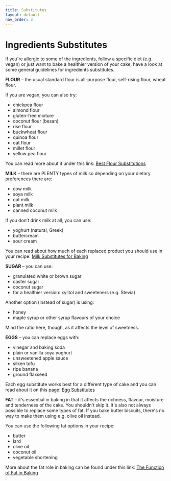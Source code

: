 ```yaml
---
title: Substitutes
layout: default
nav_order: 3
---
```



<h1>Ingredients Substitutes</h1>

If you're allergic to some of the ingredients, follow a specific diet (e.g. vegan) or just want to bake a healthier version of your cake, have a look at some general guidelines for ingredients substitutes.


**FLOUR** – the usual standard flour is all-purpose flour, self-rising flour, wheat flour. 

If you are vegan, you can also try: 

- chickpea flour
- almond flour 
- gluten-free mixture 
- coconut flour (besan)
- rise flour
- buckwheat flour
- quinoa flour 
- oat flour 
- millet flour
- yellow pea flour 

You can read more about it under this link: [Best Flour Substitutions](https://www.bbcgoodfood.com/howto/guide/best-flour-substitutions)


**MILK** – there are PLENTY types of milk so depending on your dietary preferences there are:

- cow milk
- soya milk
- oat milk 
- plant milk
- canned coconut milk

If you don’t drink milk at all, you can use:

- yoghurt (natural, Greek)
- buttercream
- sour cream

You can read about how much of each replaced product you should use in your recipe: [Milk Substitutes for Baking](https://www.delish.com/cooking/a38422869/whole-milk-substitutes-for-baking/) 

**SUGAR** – you can use:

- granulated white or brown sugar
- caster sugar 
- coconut sugar
- for a healthier version: xylitol and sweeteners (e.g. Stevia)

Another option (instead of sugar) is using:

- honey
- maple syrup or other syrup flavours of your choice

Mind the ratio here, though, as it affects the level of sweetness.


**EGGS** – you can replace eggs with:

- vinegar and baking soda
- plain or vanilla soya yoghurt 
- unsweetened apple sauce
- silken tofu
- ripe banana
- ground flaxseed

Each egg substitute works best for a different type of cake and you can read about it on this page: [Egg Substitutes](https://www.pccmarkets.com/taste/2013-03/egg_substitutes/) 


**FAT** – it's essential in baking in that it affects the richness, flavour, moisture and tenderness of the cake. You shouldn't skip it. It's also not always possible to replace some types of fat. If you bake butter biscuits, there's no way to make them using e.g. olive oil instead.

You can use the following fat options in your recipe:

- butter
- lard
- olive oil
- coconut oil
- vegetable shortening

More about the fat role in baking can be found under this link: [The Function of Fat in Baking](https://bakerbettie.com/function-of-fat-in-baking/) 
